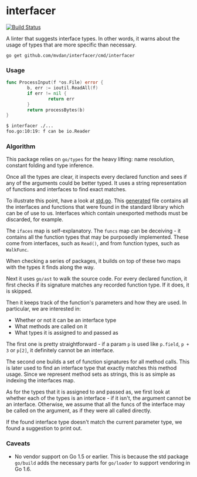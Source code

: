 # interfacer

[![Build Status](https://travis-ci.org/mvdan/interfacer.svg?branch=master)](https://travis-ci.org/mvdan/interfacer)

A linter that suggests interface types. In other words, it warns about
the usage of types that are more specific than necessary.

	go get github.com/mvdan/interfacer/cmd/interfacer

### Usage

```go
func ProcessInput(f *os.File) error {
        b, err := ioutil.ReadAll(f)
        if err != nil {
                return err
        }
        return processBytes(b)
}
```

```sh
$ interfacer ./...
foo.go:10:19: f can be io.Reader
```

### Algorithm

This package relies on `go/types` for the heavy lifting: name
resolution, constant folding and type inference.

Once all the types are clear, it inspects every declared function and
sees if any of the arguments could be better typed. It uses a string
representation of functions and interfaces to find exact matches.

To illustrate this point, have a look at [std.go](std.go). This
[generated](generate/std/) file contains all the interfaces and
functions that were found in the standard library which can be of use to
us. Interfaces which contain unexported methods must be discarded, for
example.

The `ifaces` map is self-explanatory. The `funcs` map can be deceiving -
it contains all the function types that may be purposedly implemented.
These come from interfaces, such as `Read()`, and from function types,
such as `WalkFunc`.

When checking a series of packages, it builds on top of these two maps
with the types it finds along the way.

Next it uses `go/ast` to walk the source code. For every declared
function, it first checks if its signature matches any recorded function
type. If it does, it is skipped.

Then it keeps track of the function's parameters and how they are used. In
particular, we are interested in:

* Whether or not it can be an interface type
* What methods are called on it
* What types it is assigned to and passed as

The first one is pretty straightforward - if a param `p` is used like
`p.field`, `p + 3` or `p[2]`, it definitely cannot be an interface.

The second one builds a set of function signatures for all method calls.
This is later used to find an interface type that exactly matches this
method usage. Since we represent method sets as strings, this is as
simple as indexing the interfaces map.

As for the types that it is assigned to and passed as, we first look at
whether each of the types is an interface - if it isn't, the argument
cannot be an interface. Otherwise, we assume that all the funcs of the
interface may be called on the argument, as if they were all called
directly.

If the found interface type doesn't match the current parameter type, we
found a suggestion to print out.

### Caveats

* No vendor support on Go 1.5 or earlier. This is because the std
  package `go/build` adds the necessary parts for `go/loader` to support
  vendoring in Go 1.6.
